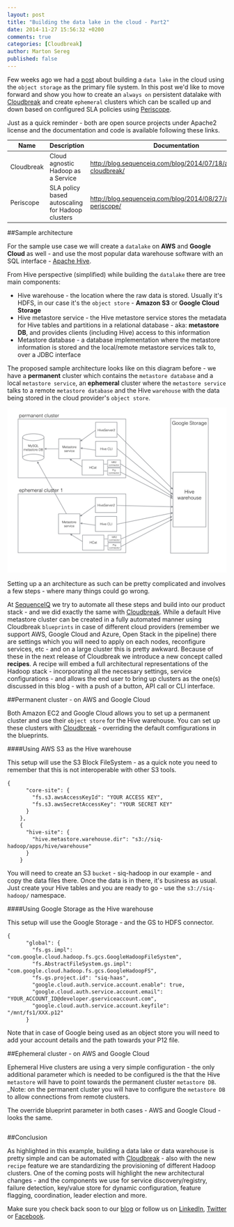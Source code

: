 ```yaml
---
layout: post
title: "Building the data lake in the cloud - Part2"
date: 2014-11-27 15:56:32 +0200
comments: true
categories: [Cloudbreak]
author: Marton Sereg
published: false
---
```


Few weeks ago we had a [post](http://blog.sequenceiq.com/blog/2014/10/28/datalake-cloudbreak/) about building a `data lake` in the cloud using the `object storage` as the primary file system.
In this post we'd like to move forward and show you how to create an `always on` persistent datalake with [Cloudbreak](http://sequenceiq.com/cloudbreak/) and create `ephemeral` clusters which can be scalled up and down based on configured SLA policies using [Periscope](http://sequenceiq.com/periscope/).

Just as a quick reminder - both are open source projects under Apache2 license and the documentation and code is available following these links.

| Name                  | Description | Documentation | GitHub
|-----------------------|----|--------| ----------
| Cloudbreak 	     | Cloud agnostic Hadoop as a Service | http://blog.sequenceiq.com/blog/2014/07/18/announcing-cloudbreak/ | https://github.com/sequenceiq/cloudbreak
| Periscope 	     | SLA policy based autoscaling for Hadoop clusters | http://blog.sequenceiq.com/blog/2014/08/27/announcing-periscope/ | https://github.com/sequenceiq/periscope

##Sample architecture

For the sample use case we will create a `datalake` on **AWS** and **Google Cloud** as well - and use the most popular data warehouse software with an SQL interface - [Apache Hive](https://hive.apache.org/).

<!--more-->

From Hive perspective (simplified) while building the `datalake` there are tree main components:

* Hive warehouse - the location where the raw data is stored. Usually it's HDFS, in our case it's the `object store` - **Amazon S3** or **Google Cloud Storage**
* Hive metastore service - the Hive metastore service stores the metadata for Hive tables and partitions in a relational database - aka: **metastore DB**, and provides clients (including Hive) access to this information
* Metastore database - a database implementation where the metastore information is stored and the local/remote metastore services talk to, over a JDBC interface

The proposed sample architecture looks like on this diagram before - we have a **permanent** cluster which contains the `metastore database` and a local `metastore service`, an **ephemeral** cluster where the `metastore service` talks to a remote `metastore database` and the Hive `warehouse` with the data being stored in the cloud provider's `object store`.

![](https://raw.githubusercontent.com/sequenceiq/blog-test/source/source/images/hive-metastore/hive-permanent-ephemeral.jpg)

Setting up a an architecture as such can be pretty complicated and involves a few steps - where many things could go wrong.

At [SequenceIQ](http://sequenceiq.com) we try to automate all these steps and build into our product stack - and we did exactly the same with [Cloudbreak](http://sequenceiq.com/cloudbreak/). While a default Hive metastore cluster can be created in a fully automated manner using Cloudbreak `blueprints` in case of different cloud providers (remember we support AWS, Google Cloud and Azure, Open Stack in the pipeline) there are settings which you will need to apply on each nodes, reconfigure services, etc - and on a large cluster this is pretty awkward.
Because of these in the next release of Cloudbreak we introduce a new concept called **recipes**. A recipe will embed a full architectural representations of the Hadoop stack - incorporating all the necessary settings, service configurations - and allows the end user to bring up clusters as the one(s) discussed in this blog - with a push of a button, API call or CLI interface.

##Permanent cluster - on AWS and Google Cloud

Both Amazon EC2 and Google Cloud allows you to set up a permanent cluster and use their `object store` for the Hive warehouse. You can set up these clusters with [Cloudbreak](http://cloudbreak.sequenceiq.com) - overriding the default comfigurations in the blueprints.

####Using AWS S3 as the Hive warehouse

This setup will use the S3 Block FileSystem - as a quick note you need to remember that this is not interoperable with other S3 tools.

```
{
      "core-site": {
        "fs.s3.awsAccessKeyId": "YOUR ACCESS KEY",
        "fs.s3.awsSecretAccessKey": "YOUR SECRET KEY"
      }
    },
    {
      "hive-site": {
        "hive.metastore.warehouse.dir": "s3://siq-hadoop/apps/hive/warehouse"
      }
    }
```

You will need to create an S3 `bucket` - siq-hadoop in our example - and copy the data files there. Once the data is in there, it's business as usual. Just create your Hive tables and you are ready to go - use the `s3://siq-hadoop/` namespace.

####Using Google Storage as the Hive warehouse

This setup will use the Google Storage - and the GS to HDFS connector.

```
{
      "global": {
        "fs.gs.impl": "com.google.cloud.hadoop.fs.gcs.GoogleHadoopFileSystem",
        "fs.AbstractFileSystem.gs.impl": "com.google.cloud.hadoop.fs.gcs.GoogleHadoopFS",
        "fs.gs.project.id": "siq-haas",
        "google.cloud.auth.service.account.enable": true,
        "google.cloud.auth.service.account.email": "YOUR_ACCOUNT_ID@developer.gserviceaccount.com",
        "google.cloud.auth.service.account.keyfile": "/mnt/fs1/XXX.p12"
      }
```

Note that in case of Google being used as an object store you will need to add your account details and the path towards your P12 file.

##Ephemeral cluster - on AWS and Google Cloud

Ephemeral Hive clusters are using a very simple configuration - the only additional parameter which is needed to be configured is the that the Hive `metastore` will have to point towards the permanent cluster `metastore DB`. _Note: on the permanent cluster you will have to configure the `metastore DB` to allow connections from remote clusters.

The override blueprint parameter in both cases - AWS and Google Cloud - looks the same.

```

```

##Conclusion

As highlighted in this example, building a data lake or data warehouse is pretty simple and can be automated with [Cloudbreak](http://cloudbreak.sequenceiq.com) - also with the new `recipe` feature we are standardizing the provisioning of different Hadoop clusters. One of the coming posts will highlight the new architectural changes - and the components we use for service discovery/registry, failure detection, key/value store for dynamic configuration, feature flagging, coordination, leader election and more.

Make sure you check back soon to our [blog](http://blog.sequenceiq.com/) or follow us
on [LinkedIn](https://www.linkedin.com/company/sequenceiq/), [Twitter](https://twitter.com/sequenceiq) or [Facebook](https://www.facebook).
